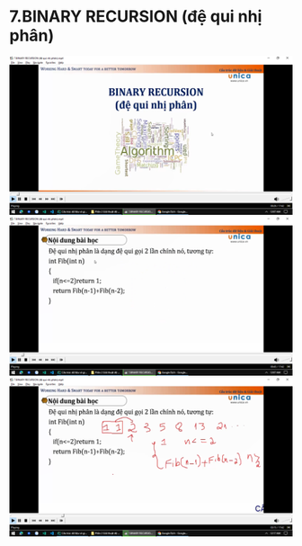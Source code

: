 # 7.BINARY RECURSION (đệ qui nhị phân)

![img.png](img.png)
![img_1.png](img_1.png)
![img_2.png](img_2.png)
